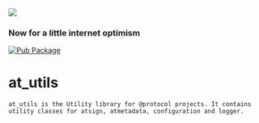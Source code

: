 <img src="https://atsign.dev/assets/img/@developersmall.png?sanitize=true">

### Now for a little internet optimism

[![Pub Package](https://img.shields.io/pub/v/at_utils)](https://pub.dev/packages/at_utils)

# at_utils
```
at_utils is the Utility library for @protocol projects. It contains utility classes for atsign, atmetadata, configuration and logger.
```